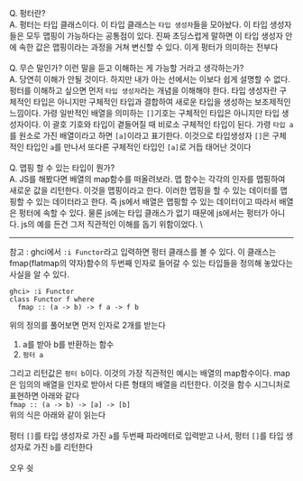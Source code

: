 Q. 펑터란?\
A. 펑터는 타입 클래스이다. 이 타입 클래스는 `타입 생성자`들을 모아놨다. 이 타입 생성자들은 모두 맵핑이 가능하다는 공통점이 있다. 진짜 초딩스럽게 말하면 이 타입 생성자 안에 속한 값은 맵핑이라는 과정을 거쳐 변신할 수 있다. 이게 펑터가 의미하는 전부다\
\
Q. 무슨 말인가? 이런 말을 듣고 이해하는 게 가능할 거라고 생각하는가?\
A. 당연히 이해가 안될 것이다. 하지만 내가 아는 선에서는 이보다 쉽게 설명할 수 없다. 펑터를 이해하고 싶으면 먼저 `타입 생성자`라는 개념을 이해해야 한다. 타입 생성자란 구체적인 타입은 아니지만 구체적인 타입과 결합하여 새로운 타입을 생성하는 보조제적인 느낌이다. 가령 일반적인 배열을 의미하는 `[]`기호는 구체적인 타입은 아니지만 타입 생성자이다. 이 괄호 기호와 타입이 곁들어질 때 비로소 구체적인 타입이 된다. 가령 `타입 a`를 원소로 가진 배열이라고 하면 `[a]`이라고 표기한다. 이것으로 타입생성자 `[]`은 구체적인 타입인 `a`를 만나서 또다른 구체적인 타입인 `[a]`로 거듭 태어난 것이다\
\
Q. 맵핑 할 수 있는 타입이 뭔가?\
A. JS를 해봤다면 배열의 map함수를 떠올려보라. 맵 함수는 각각의 인자를 맵핑하여 새로운 값을 리턴한다. 이것을 맵핑이라고 한다. 이러한 맵핑을 할 수 있는 데이터를 맵핑할 수 있는 데이터라고 한다. 즉 js에서 배열은 맵핑할 수 있는 데이터이고 따라서 배열은 펑터에 속할 수 있다. 물론 js에는 타입 클래스가 없기 때문에 js에서는 펑터가 아니다. js의 예를 든건 그저 직관적인 이해를 돕기 위함이었다. \

---

참고 : ghci에서 `:i Functor`라고 입력하면 펑터 클래스를 볼 수 있다. 이 클래스는 fmap(flatmap의 약자)함수의 두번째 인자로 들어갈 수 있는 타입들을 정의해 놓았다는 사실을 알 수 있다.

```dotnetcli
ghci> :i Functor
class Functor f where
  fmap :: (a -> b) -> f a -> f b
```
위의 정의를 풀어보면 먼저 인자로 2개를 받는다
1. a를 받아 b를 반환하는 함수
2. `펑터 a`

그리고 리턴값은 `펑터 b`이다. 이것의 가장 직관적인 예시는 배열의 map함수이다. map은 임의의 배열을 인자로 받아서 다른 형태의 배열을 리턴한다. 이것을 함수 시그니처로 표현하면 아래와 같다\
`fmap :: (a -> b) -> [a] -> [b]`\
위의 식은 아래와 같이 읽는다\
\
펑터 `[]`를 타입 생성자로 가진 `a`를 두번째 파라메터로 입력받고 나서, 펑터 `[]`를 타입 생성자로 가진 `b`를 리턴한다\
\
오우 쉿